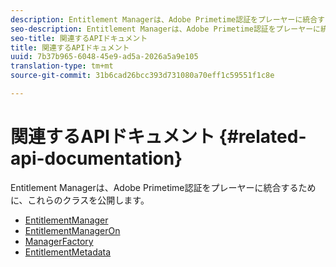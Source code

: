 ```yaml
---
description: Entitlement Managerは、Adobe Primetime認証をプレーヤーに統合するために、これらのクラスを公開します。
seo-description: Entitlement Managerは、Adobe Primetime認証をプレーヤーに統合するために、これらのクラスを公開します。
seo-title: 関連するAPIドキュメント
title: 関連するAPIドキュメント
uuid: 7b37b965-6048-45e9-ad5a-2026a5a9e105
translation-type: tm+mt
source-git-commit: 31b6cad26bcc393d731080a70eff1c59551f1c8e

---
```



# 関連するAPIドキュメント {#related-api-documentation}

Entitlement Managerは、Adobe Primetime認証をプレーヤーに統合するために、これらのクラスを公開します。
* [EntitlementManager](https://help.adobe.com/en_US/primetime/api/reference_implementation/android/javadoc/com/adobe/primetime/reference/manager/EntitlementManager.html)
* [EntitlementManagerOn](https://help.stage.adobe.com/en_US/primetime/api/reference_implementation/android/javadoc/com/adobe/primetime/reference/manager/EntitlementManagerOn.html)
* [ManagerFactory](https://help.adobe.com/en_US/primetime/api/reference_implementation/android/javadoc/com/adobe/primetime/reference/manager/ManagerFactory.html)
* [EntitlementMetadata](https://help.adobe.com/en_US/primetime/api/reference_implementation/android/javadoc/com/adobe/primetime/reference/entitlement/EntitlementMetadata.html)